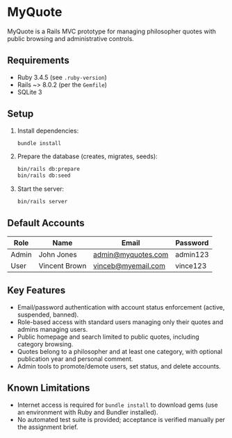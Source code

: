 # MyQuote

MyQuote is a Rails MVC prototype for managing philosopher quotes with public browsing and administrative controls.

## Requirements

- Ruby 3.4.5 (see `.ruby-version`)
- Rails ~> 8.0.2 (per the `Gemfile`)
- SQLite 3

## Setup

1. Install dependencies:
   ```bash
   bundle install
   ```
2. Prepare the database (creates, migrates, seeds):
   ```bash
   bin/rails db:prepare
   bin/rails db:seed
   ```
3. Start the server:
   ```bash
   bin/rails server
   ```

## Default Accounts

| Role   | Name          | Email                 | Password |
|--------|---------------|-----------------------|----------|
| Admin  | John Jones    | admin@myquotes.com    | admin123 |
| User   | Vincent Brown | vinceb@myemail.com    | vince123 |

## Key Features

- Email/password authentication with account status enforcement (active, suspended, banned).
- Role-based access with standard users managing only their quotes and admins managing users.
- Public homepage and search limited to public quotes, including category browsing.
- Quotes belong to a philosopher and at least one category, with optional publication year and personal comment.
- Admin tools to promote/demote users, set status, and delete accounts.

## Known Limitations

- Internet access is required for `bundle install` to download gems (use an environment with Ruby and Bundler installed).
- No automated test suite is provided; acceptance is verified manually per the assignment brief.
